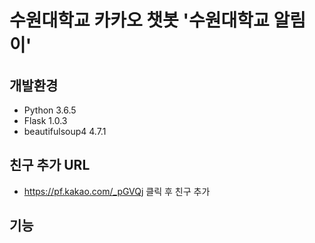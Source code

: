 # 수원대학교 카카오 챗봇 '수원대학교 알림이'

## 개발환경

- Python 3.6.5
- Flask 1.0.3
- beautifulsoup4 4.7.1

## 친구 추가 URL

- https://pf.kakao.com/_pGVQj 클릭 후 친구 추가

## 기능
